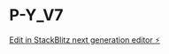 # P-Y_V7

[Edit in StackBlitz next generation editor ⚡️](https://stackblitz.com/~/github.com/HxSx79/P-Y_V7)